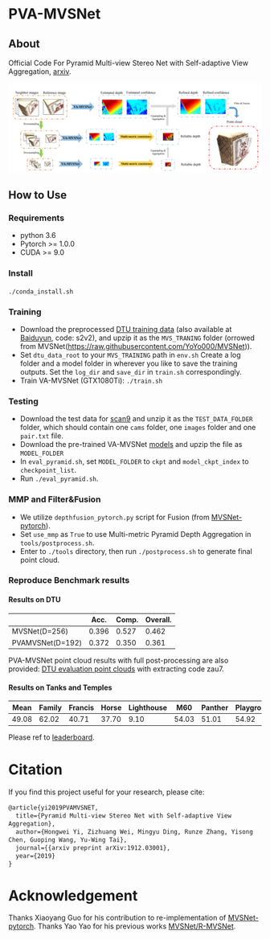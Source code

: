 # PVA-MVSNet

## About
Official Code For Pyramid Multi-view Stereo Net with Self-adaptive View Aggregation, [arxiv](https://arxiv.org/pdf/1912.03001.pdf). 

<img src="doc/architecture.png" width="600"> 

## How to Use

### Requirements

* python 3.6
* Pytorch >= 1.0.0
* CUDA >= 9.0

### Install
``./conda_install.sh``

### Training

* Download the preprocessed [DTU training data](https://drive.google.com/file/d/1eDjh-_bxKKnEuz5h-HXS7EDJn59clx6V/view) (also available at [Baiduyun](https://pan.baidu.com/s/1Wb9E6BWCJu4wZfwxm_t4TQ#list/path=%2F), code: s2v2), and upzip it as the ``MVS_TRANING`` folder (orrowed from MVSNet(https://raw.githubusercontent.com/YoYo000/MVSNet)).
* Set ``dtu_data_root`` to your ``MVS_TRAINING`` path in ``env.sh``
Create a log folder and a model folder in wherever you like to save the training outputs. Set the ``log_dir`` and ``save_dir`` in ``train.sh`` correspondingly.
* Train VA-MVSNet (GTX1080Ti):
``./train.sh``

### Testing

* Download the test data for [scan9](https://drive.google.com/file/d/17ZoojQSubtzQhLCWXjxDLznF2vbKz81E/view?usp=sharing) and unzip it as the ``TEST_DATA_FOLDER`` folder, which should contain one ``cams`` folder, one ``images`` folder and one ``pair.txt`` file.
* Download the pre-trained VA-MVSNet [models](https://drive.google.com/file/d/1sp8A9DGEj7wrKCophIEWE-M6H8qVwTmt/view) and upzip the file as ``MODEL_FOLDER``
* In ``eval_pyramid.sh``, set ``MODEL_FOLDER`` to ``ckpt`` and ``model_ckpt_index`` to ``checkpoint_list``.
* Run ``./eval_pyramid.sh``.

### MMP and Filter&Fusion
* We utilize ``depthfusion_pytorch.py`` script for Fusion (from [MVSNet-pytorch](https://github.com/xy-guo/MVSNet_pytorch)).
* Set ``use_mmp`` as ``True`` to use Multi-metric Pyramid Depth Aggregation in ``tools/postprocess.sh``.
* Enter to ``./tools`` directory, then run ``./postprocess.sh`` to generate final point cloud.


### Reproduce Benchmark results

#### Results on DTU
|                       | Acc.   | Comp.  | Overall. |
|-----------------------|--------|--------|----------|
| MVSNet(D=256)         | 0.396  | 0.527  | 0.462    |
| PVAMVSNet(D=192)      | 0.372  | 0.350  | 0.361    |

PVA-MVSNet point cloud results with full post-processing are also provided: [DTU evaluation point clouds](https://pan.baidu.com/s/1R3loCM8pcNEWMfB14BUyNg) with extracting code zau7.

#### Results on Tanks and Temples
| Mean   | Family | Francis | Horse  | Lighthouse | M60    | Panther | Playground | Train |
|--------|--------|---------|--------|------------|--------|---------|------------|-------|
| 49.08  |	62.02 |	 40.71	|  37.70 |    9.10    | 54.03  |  51.01	 |   54.92    |	43.14 |

Please ref to [leaderboard](https://www.tanksandtemples.org/details/691/).

# Citation

If you find this project useful for your research, please cite:
```
@article{yi2019PVAMVSNET,
  title={Pyramid Multi-view Stereo Net with Self-adaptive View Aggregation},
  author={Hongwei Yi, Zizhuang Wei, Mingyu Ding, Runze Zhang, Yisong Chen, Guoping Wang, Yu-Wing Tai},
  journal={{arxiv preprint arXiv:1912.03001},
  year={2019}
}
```

# Acknowledgement
Thanks Xiaoyang Guo for his contribution to re-implementation of [MVSNet-pytorch](https://github.com/xy-guo/MVSNet_pytorch). Thanks Yao Yao for his previous works [MVSNet/R-MVSNet](https://github.com/YoYo000/MVSNet). 



